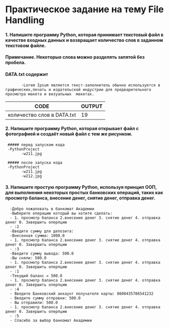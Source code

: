 # Практическое задание на тему File Handling

#### 1. Напишите программу Python, которая принимает текстовый файл в качестве входных данных и возвращает количество слов в заданном текстовом файле.
#### Примечание. Некоторые слова можно разделять запятой без пробела.

#### DATA.txt содержит
           -Lorem Ipsum является текст-заполнитель обычно используется в графических,печать и издательской индустрии для предварительного просмотра макета и визуальных  макетах.

| CODE | OUTPUT |
|   ---   | --- |
| количество слов в DATA.txt | 19 |


#### 2. Напишите программу Python, которая открывает файл с фотографией и создаёт новый файл с тем же рисунком.
     ##### перед запуском кода
     -PythonProject
           -w211.jpg
           
     ##### после запуска кода
     -PythonProject
           -w211.jpg
           -w212.jpg
          
                    


#### 3. Напишите простую программу Python, используя принцип ООП, для выполнения некоторых простых банковских операций, таких как просмотр баланса, внесение денег, снятие денег, отправка денег.

      -Добро пожаловать в банкомат Академии
      -Выберите операцию который вы хотите сделать:
      - 1. просмотр баланса 2.внесение денег 3. снятие денег 4. отправка денег 0. Завершить оперпцию
      - :2 
      -Введите сумму для депозита:
      -Внесенная сумма: 1000.0
      - 1. просмотр баланса 2.внесение денег 3. снятие денег 4. отправка денег 0. Завершить оперпцию
      - :3
      -Введите сумму вывода: 500.0
      -Вы сняли: 500.0
      - 1. просмотр баланса 2.внесение денег 3. снятие денег 4. отправка денег 0. Завершить оперпцию
      - :1
      -Текущий баланс = 500.0
      - 1. просмотр баланса 2.внесение денег 3. снятие денег 4. отправка денег 0. Завершить оперпцию
      - :4
      - Введите Банковский аккаунт получателя карты: 8600435786541232
      - Введите сумму отправки: 500.0
      - Вы отправили: 500.0
      - 1. просмотр баланса 2.внесение денег 3. снятие денег 4. отправка денег 0. Завершить оперпцию
      - :5
      - Спасибо за выбор банкомат Академии
      
      
